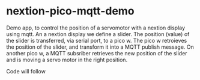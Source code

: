# nextion-pico-mqtt-demo
Demo app, to control the position of a servomotor with a nextion display using mqtt.
An a nextion display we define a slider. The position (value) of the slider is transferred, via serial port, to a pico w. 
The pico w retroieves the position of the slider, and transform it into a MQTT publish message.
On another pico w, a MQTT subsriber retrieves the new position of the slider and is moving a servo motor in the right position.

Code will follow

